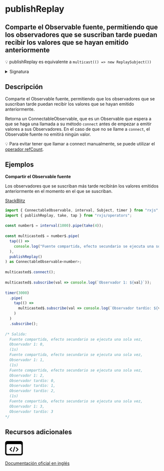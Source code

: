 # publishReplay

<h2 class="subtitle">Comparte el Observable fuente, permitiendo que los observadores que se suscriban tarde puedan recibir los valores que se hayan emitido anteriormente</h2>

💡 publishReplay es equivalente a `multicast(() => new ReplaySubject())`

<details>
<summary>Signatura</summary>

### Firma

`publishReplay<T, R>(bufferSize?: number, windowTime?: number, selectorOrScheduler?: SchedulerLike | OperatorFunction<T, R>, scheduler?: SchedulerLike): UnaryFunction<Observable<T>, ConnectableObservable<R>>`

### Parámetros

<table>
<tr><td>bufferSize</td><td>Opcional. El valor por defecto es <code>undefined</code>.
Tipo: <code>number</code>.</td></tr>
<tr><td>windowTime</td><td>Opcional. El valor por defecto es <code>undefined</code>.
Tipo: <code>number</code>.</td></tr>
<tr><td>selectorOrScheduler</td><td>Opcional. El valor por defecto es <code>undefined</code>.
Tipo: <code>SchedulerLike | OperatorFunction</code>.</td></tr>
<tr><td>scheduler</td><td>Opcional. El valor por defecto es <code>undefined</code>.
Tipo: <code>SchedulerLike</code>.</td></tr>
</table>

### Retorna

`UnaryFunction<Observable<T>, ConnectableObservable<R>>`

</div>

</details>

## Descripción

Comparte el Observable fuente, permitiendo que los observadores que se suscriban tarde puedan recibir los valores que se hayan emitido anteriormente.

Retorna un ConnectableObservable, que es un Observable que espera a que se haga una llamada a su método `connect` antes de empezar a emitir valores a sus Observadores. En el caso de que no se llame a `connect`, el Observable fuente no emitirá ningún valor.

💡 Para evitar tener que llamar a connect manualmente, se puede utilizar el [operador refCount](/operators/multicasting/refCount).

## Ejemplos

**Compartir el Observable fuente**

Los observadores que se suscriban más tarde recibirán los valores emitidos anteriormente en el momento en el que se suscriban.

<a target="_blank" href="https://stackblitz.com/edit/docu-rxjs-publishreplay?file=index.ts">StackBlitz</a>

```javascript
import { ConnectableObservable, interval, Subject, timer } from "rxjs";
import { publishReplay, take, tap } from "rxjs/operators";

const number$ = interval(1000).pipe(take(4));

const multicasted$ = number$.pipe(
  tap(() =>
    console.log("Fuente compartida, efecto secundario se ejecuta una sola vez")
  ),
  publishReplay()
) as ConnectableObservable<number>;

multicasted$.connect();

multicasted$.subscribe(val => console.log(`Observador 1: ${val}`));

timer(3000)
  .pipe(
    tap(() =>
      multicasted$.subscribe(val => console.log(`Observador tardío: ${val}`))
    )
  )
  .subscribe();

/* Salida:
  Fuente compartida, efecto secundario se ejecuta una sola vez,
  Observador 1: 0,
  (1s)
  Fuente compartida, efecto secundario se ejecuta una sola vez,
  Observador 1: 1,
  (1s)
  Fuente compartida, efecto secundario se ejecuta una sola vez,
  Observador 1: 2,
  Observador tardío: 0,
  Observador tardío: 1,
  Observador tardío: 2,
  (1s)
  Fuente compartida, efecto secundario se ejecuta una sola vez,
  Observador 1: 3,
  Observador tardío: 3
*/
```

## Recursos adicionales

<a class="source-icon" target="_blank" href="https://github.com/ReactiveX/rxjs/blob/master/src/internal/operators/publishReplay.ts">
<img src="assets/icons/source-code.png" alt="Source code">
</a>
</div>

<a target="_blank" href="https://rxjs.dev/api/operators/publishReplay">Documentación oficial en inglés</a>
